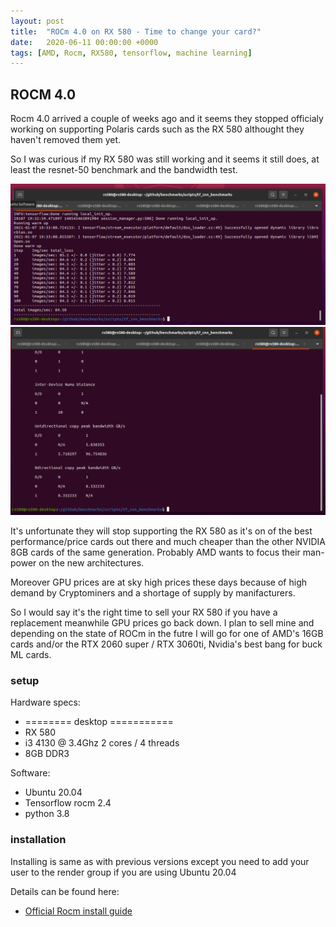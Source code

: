 ```yaml
---
layout: post
title:  "ROCm 4.0 on RX 580 - Time to change your card?"
date:   2020-06-11 00:00:00 +0000
tags: [AMD, Rocm, RX580, tensorflow, machine learning]
---
```


## ROCM 4.0

Rocm 4.0 arrived a couple of weeks ago and it seems they stopped officialy working on supporting Polaris cards such as the RX 580 althought they haven't removed them yet.

So I was curious if my RX 580 was still working and it seems it still does, at least the resnet-50 benchmark and the bandwidth test.


![rx 580 resnet50](/assets/rx580/resnet50.png) <br>
![rx 580 bandwidth](/assets/rx580/bandwidth.png) <br>


It's unfortunate they will stop supporting the RX 580 as it's on of the best performance/price cards out there and much cheaper than the other NVIDIA 8GB cards of the same generation.  Probably AMD wants to focus their man-power on the new architectures.

Moreover GPU prices are at sky high prices these days because of high demand by Cryptominers and a shortage of supply by manifacturers.

So I would say it's the right time to sell your RX 580 if you have a replacement meanwhile GPU prices go back down. I plan to sell mine and depending on the state of ROCm in the futre I will go for one of AMD's 16GB cards and/or the RTX 2060 super / RTX 3060ti, Nvidia's best bang for buck ML cards.


### setup

Hardware specs:
* ======== desktop ===========
*   RX 580
*   i3 4130 @ 3.4Ghz 2 cores / 4 threads
*   8GB DDR3

Software:
*   Ubuntu 20.04
*   Tensorflow rocm 2.4
*   python 3.8

### installation

Installing is same as with previous versions except you need to 
add your user to the render group if you are using Ubuntu 20.04

Details can be found here:
*   [Official Rocm install guide](https://rocmdocs.amd.com/en/latest/Installation_Guide/Installation-Guide.html)